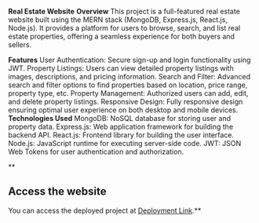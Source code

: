 **Real Estate Website**
**Overview**
This project is a full-featured real estate website built using the MERN stack (MongoDB, Express.js, React.js, Node.js).
It provides a platform for users to browse, search, and list real estate properties, offering a seamless experience for both buyers and sellers.

**Features**
User Authentication: Secure sign-up and login functionality using JWT.
Property Listings: Users can view detailed property listings with images, descriptions, and pricing information.
Search and Filter: Advanced search and filter options to find properties based on location, price range, property type, etc.
Property Management: Authorized users can add, edit, and delete property listings.
Responsive Design: Fully responsive design ensuring optimal user experience on both desktop and mobile devices.
**Technologies Used**
MongoDB: NoSQL database for storing user and property data.
Express.js: Web application framework for building the backend API.
React.js: Frontend library for building the user interface.
Node.js: JavaScript runtime for executing server-side code.
JWT: JSON Web Tokens for user authentication and authorization.

**
## Access the website

You can access the deployed project at [Deployment Link](https://mern-real-estate-rcsf.onrender.com).**
